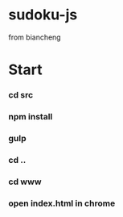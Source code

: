 # sudoku-js
from biancheng

# Start

### cd src 
### npm install

### gulp

### cd ..

### cd www
### open index.html in chrome
 